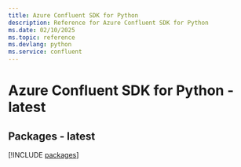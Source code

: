 ```yaml
---
title: Azure Confluent SDK for Python
description: Reference for Azure Confluent SDK for Python
ms.date: 02/10/2025
ms.topic: reference
ms.devlang: python
ms.service: confluent
---
```

# Azure Confluent SDK for Python - latest
## Packages - latest
[!INCLUDE [packages](confluent-index.md)]